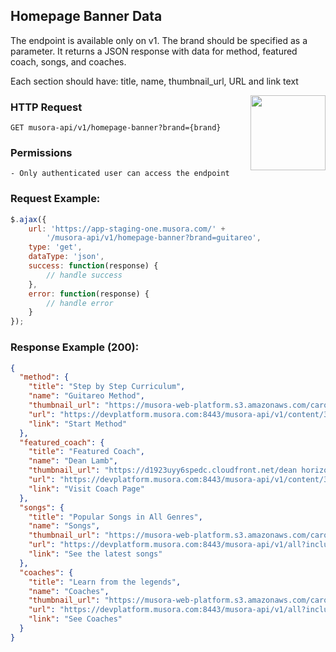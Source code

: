 ## Homepage Banner Data
The endpoint is available only on v1. The brand should be specified as a parameter.
It returns a JSON response with data for method, featured coach, songs, and coaches.

Each section should have: title, name, thumbnail_url, URL and link text


<a href="https://red-shadow-611407.postman.co/workspace/Team-Workspace~38bb093f-0978-4a83-8423-944a3c78fd51/example/9725390-c63ef13c-0cd1-4b92-8500-268de19e9fd9"  target="_blank" style="float:right;">
<img width="120px" src="https://images.ctfassets.net/1wryd5vd9xez/1sHuHRROdF7ifCjy4QKVXk/a44e85c6138dbe13126c4ede8650cf29/https___cdn-images-1.medium.com_max_2000_1_O0OZO4m6nbwwnYAtkSQO0g.png"/>
</a>

### HTTP Request
`GET musora-api/v1/homepage-banner?brand={brand}`

### Permissions
    - Only authenticated user can access the endpoint

### Request Example:

```js
$.ajax({
    url: 'https://app-staging-one.musora.com/' +
        '/musora-api/v1/homepage-banner?brand=guitareo',
    type: 'get',
    dataType: 'json',
    success: function(response) {
        // handle success
    },
    error: function(response) {
        // handle error
    }
});
```

### Response Example (200):

```json
{
  "method": {
    "title": "Step by Step Curriculum",
    "name": "Guitareo Method",
    "thumbnail_url": "https://musora-web-platform.s3.amazonaws.com/carousel/guitareo-method+1.jpg",
    "url": "https://devplatform.musora.com:8443/musora-api/v1/content/333654?brand=guitareo",
    "link": "Start Method"
  },
  "featured_coach": {
    "title": "Featured Coach",
    "name": "Dean Lamb",
    "thumbnail_url": "https://d1923uyy6spedc.cloudfront.net/dean horizontal-1650893231.png",
    "url": "https://devplatform.musora.com:8443/musora-api/v1/content/354026?brand=guitareo",
    "link": "Visit Coach Page"
  },
  "songs": {
    "title": "Popular Songs in All Genres",
    "name": "Songs",
    "thumbnail_url": "https://musora-web-platform.s3.amazonaws.com/carousel/songs.jpg",
    "url": "https://devplatform.musora.com:8443/musora-api/v1/all?included_types%5B0%5D=song&brand=guitareo&page=1&limit=10&statuses%5B0%5D=published&sort=-published_on",
    "link": "See the latest songs"
  },
  "coaches": {
    "title": "Learn from the legends",
    "name": "Coaches",
    "thumbnail_url": "https://musora-web-platform.s3.amazonaws.com/carousel/coaches.jpg",
    "url": "https://devplatform.musora.com:8443/musora-api/v1/all?included_types%5B0%5D=instructor&required_fields%5B0%5D=is_coach%2C1&brand=guitareo&page=1&limit=10&statuses%5B0%5D=published&sort=-published_on",
    "link": "See Coaches"
  }
}
```
